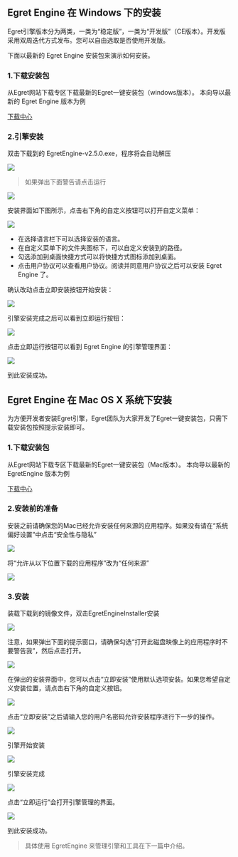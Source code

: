## Egret Engine  在 Windows 下的安装

Egret引擎版本分为两类，一类为“稳定版”，一类为“开发版”（CE版本）。开发版采用双周迭代方式发布。您可以自由选取是否使用开发版。

下面以最新的 Egret Engine 安装包来演示如何安装。

### 1.下载安装包

从Egret网站下载专区下载最新的Egret一键安装包（windows版本）。 本向导以最新的 Egret Engine 版本为例

[下载中心](http://egret.com/downloads/engine.html)

### 2.引擎安装

双击下载到的 EgretEngine-v2.5.0.exe，程序将会自动解压

![](56023c0081c2b.png)

> 如果弹出下面警告请点击运行

![](56023c05e6b3e.png)

安装界面如下图所示，点击右下角的自定义按钮可以打开自定义菜单：

![](560535512bd98.png)

* 在选择语言栏下可以选择安装的语言。
* 在自定义菜单下的文件夹图标下，可以自定义安装到的路径。
* 勾选添加到桌面快捷方式可以将快捷方式图标添加到桌面。
* 点击用户协议可以查看用户协议。阅读并同意用户协议之后可以安装 Egret Engine 了。

确认改动点击立即安装按钮开始安装：

![](56023c0f40542.png)

引擎安装完成之后可以看到立即运行按钮：

![](56023c13f1abb.png)

点击立即运行按钮可以看到 Egret Engine 的引擎管理界面：

![](56053551f1854.png)

到此安装成功。

## Egret Engine 在 Mac OS X 系统下安装

为方便开发者安装Egret引擎，Egret团队为大家开发了Egret一键安装包，只需下载安装包按照提示安装即可。

### 1.下载安装包

从Egret网站下载专区下载最新的Egret一键安装包（Mac版本）。 本向导以最新的 EgretEngine 版本为例

[下载中心](http://egret.com/downloads/engine.html)

### 2.安装前的准备

安装之前请确保您的Mac已经允许安装任何来源的应用程序。如果没有请在“系统偏好设置”中点击“安全性与隐私”

![](556698d350ea3.png)

将“允许从以下位置下载的应用程序”改为“任何来源”

![](556698d35225c.png)

### 3.安装

装载下载到的镜像文件，双击EgretEngineInstaller安装

![](56023c93b4844.png)

注意，如果弹出下面的提示窗口，请确保勾选“打开此磁盘映像上的应用程序时不要警告我”，然后点击打开。

![](556698d35b8e4.png)

在弹出的安装界面中，您可以点击“立即安装”使用默认选项安装。如果您希望自定义安装位置，请点击右下角的自定义按钮。

![](56053837558e7.png)

点击“立即安装”之后请输入您的用户名密码允许安装程序进行下一步的操作。

![](556698d35e54c.png)

引擎开始安装

![](556698d35f3b1.png)

引擎安装完成

![](556698d35ff4f.png)

点击“立即运行”会打开引擎管理的界面。

![](56053852c99d0.png)

到此安装成功。

> 具体使用 EgretEngine 来管理引擎和工具在下一篇中介绍。






